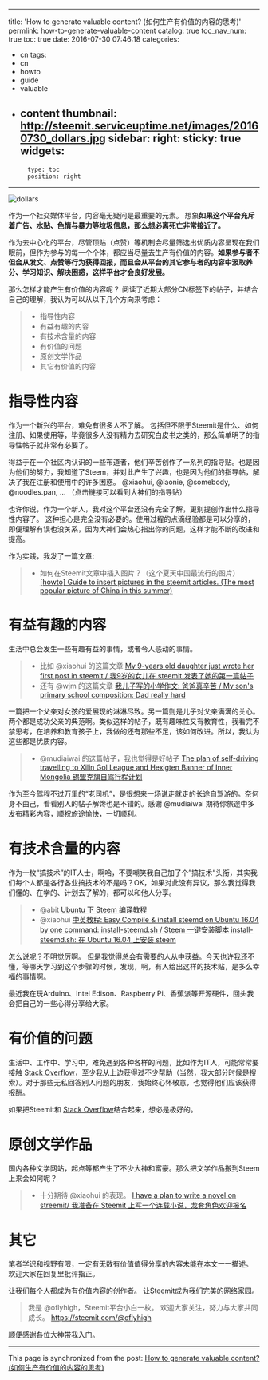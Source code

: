 
---
title: 'How to generate valuable content? (如何生产有价值的内容的思考)'
permlink: how-to-generate-valuable-content
catalog: true
toc_nav_num: true
toc: true
date: 2016-07-30 07:46:18
categories:
- cn
tags:
- cn
- howto
- guide
- valuable
- content
thumbnail: http://steemit.serviceuptime.net/images/20160730_dollars.jpg
sidebar:
    right:
        sticky: true
widgets:
    -
        type: toc
        position: right
---


![dollars](http://steemit.serviceuptime.net/images/20160730_dollars.jpg)


作为一个社交媒体平台，内容毫无疑问是最重要的元素。
想象**如果这个平台充斥着广告、水贴、色情与暴力等垃圾信息，那么想必离死亡非常接近了。**

作为去中心化的平台，尽管顶贴（点赞）等机制会尽量筛选出优质内容呈现在我们眼前，但作为参与的每一个个体，都应当尽量去生产有价值的内容。**如果参与者不但会从发文、点赞等行为获得回报，而且会从平台的其它参与者的内容中汲取养分、学习知识、解决困惑，这样平台才会良好发展。**


那么怎样才能产生有价值的内容呢？
阅读了近期大部分CN标签下的帖子，并结合自己的理解，我认为可以从以下几个方向来考虑：

>* 指导性内容
>* 有益有趣的内容
>* 有技术含量的内容
>* 有价值的问题
>* 原创文学作品
>* 其它有价值的内容


# 指导性内容

作为一个新兴的平台，难免有很多人不了解。
包括但不限于Steemit是什么、如何注册、如果使用等，毕竟很多人没有精力去研究白皮书之类的，那么简单明了的指导性帖子就非常有必要了。

得益于在一个社区内认识的一些布道者，他们辛苦创作了一系列的指导贴。也是因为他们的努力，我知道了Steem，并对此产生了兴趣，也是因为他们的指导帖，解决了我在注册和使用中的许多困惑。
@xiaohui, @laonie, @somebody, @noodles.pan, ...
（点击链接可以看到大神们的指导贴）

也许你说，作为一个新人，我对这个平台还没有完全了解，更别提创作出什么指导性内容了。
这种担心是完全没有必要的。使用过程的点滴经验都是可以分享的，即便理解有误也没关系，因为大神们会热心指出你的问题，这样才能不断的改进和提高。

作为实践，我发了一篇文章:
>* 如何在Steemit文章中插入图片？（这个夏天中国最流行的图片）
>[[howto] Guide to insert pictures in the steemit articles. (The most popular picture of China in this summer)](https://steemit.com/cn/@oflyhigh/howto-guide-to-insert-pictures-in-the-steemit-articles-the-most-popular-picture-of-china-in-this-summer)



# 有益有趣的内容

生活中总会发生一些有趣有益的事情，或者令人感动的事情。
>* 比如 @xiaohui  的这篇文章
>[My 9-years old daughter just wrote her first post in steemit / 我9岁的女儿在 steemit 发表了她的第一篇帖子](https://steemit.com/cn/@xiaohui/my-9-years-old-daughter-just-wrote-her-first-post-in-steemit-9-steemit)
>* 还有 @wjm 的这篇文章
>[我儿子写的小学作文: 爸爸真辛苦 / My son's primary school composition: Dad really hard](https://steemit.com/cn/@wjm/my-son-s-primary-school-composition-dad-really-hard)

一篇把一个父亲对女孩的爱展现的淋淋尽致。另一篇则是儿子对父亲满满的关心。两个都是成功父亲的典范啊。类似这样的帖子，既有趣味性又有教育性，我看完不禁思考，在培养和教育孩子上，我做的还有那些不足，该如何改进。所以，我认为这些都是优质内容。

>* @mudiaiwai 的这篇帖子，我也觉得是好帖子
>[The plan of self-driving travelling to Xilin Gol League and Hexigten Banner of Inner Mongolia 锡盟克旗自驾行程计划](https://steemit.com/cn/@mudiaiwai/the-plan-of-self-driving-travelling-to-xilin-gol-league-and-hexigten-banner-of-inner-mongolia)

作为至今驾程不过万里的“老司机”，是很想来一场说走就走的长途自驾游的。奈何身不由己，看看别人的帖子解馋也是不错的。感谢 @mudiaiwai 期待你旅途中多发布精彩内容，顺祝旅途愉快，一切顺利。


# 有技术含量的内容

作为一枚“搞技术”的IT人士，啊哈，不要嘲笑我自己加了个”搞技术“头衔，其实我们每个人都是各行各业搞技术的不是吗？OK，如果对此没有异议，那么我觉得我们懂的、在学的、计划去了解的，都可以和他人分享。
>* @abit
>[Ubuntu 下 Steem 编译教程](https://steemit.com/cn/@abit/ubuntu-steem)
>* @xiaohui
>[中英教程: Easy Compile & install steemd on Ubuntu 16.04 by one command: install-steemd.sh / Steem 一键安装脚本 install-steemd.sh: 在 Ubuntu 16.04 上安装 steem](https://steemit.com/cn/@xiaohui/easy-compile-and-install-steemd-on-ubuntu-16-04-by-one-command-install-steemd-sh-steem-install-steemd-sh-ubuntu-16-04-steem)

怎么说呢？不明觉厉啊。
但是我觉得总会有需要的人从中获益。今天也许我还不懂，等哪天学习到这个步骤的时候，发现，啊，有人给出这样的技术贴，是多么幸福的事情啊。

最近我在玩Arduino、Intel Edison、Raspberry Pi、香蕉派等开源硬件，回头我会把自己的一些心得分享给大家。


# 有价值的问题

生活中、工作中、学习中，难免遇到各种各样的问题，比如作为IT人，可能常常要接触 [Stack Overflow](http://stackoverflow.com/)，至少我从上边获得过不少帮助（当然，我大部分时候是搜索）。对于那些无私回答别人问题的朋友，我始终心怀敬意，也觉得他们应该获得报酬。

如果把Steemit和 [Stack Overflow](http://stackoverflow.com/)结合起来，想必是极好的。


# 原创文学作品
国内各种文学网站，起点等都产生了不少大神和富豪。那么把文学作品搬到Steem上来会如何呢？
>* 十分期待 @xiaohui 的表现。
>[I have a plan to write a novel on streemit/ 我准备在 Steemit 上写一个连载小说，龙套角色欢迎报名](https://steemit.com/cn/@xiaohui/i-m-ready-to-write-a-continued-story-on-streemit-steemit)

# 其它
笔者学识和视野有限，一定有无数有价值值得分享的内容未能在本文一一描述。
欢迎大家在回复里批评指正。

让我们每个人都成为有价值内容的创作者。
让Steemit成为我们完美的网络家园。

> 我是 @oflyhigh，Steemit平台小白一枚。
> 欢迎大家关注，努力与大家共同成长。
> https://steemit.com/@oflyhigh

顺便感谢各位大神带我入门。

- - -

This page is synchronized from the post: [How to generate valuable content? (如何生产有价值的内容的思考)](https://steemit.com/@oflyhigh/how-to-generate-valuable-content)
